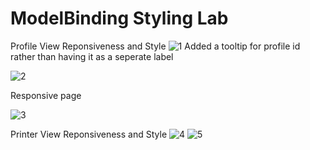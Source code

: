 # ModelBinding Styling Lab
Profile View Reponsiveness and Style
![1](https://github.com/TortillaWrappedParrot/StylingLab/assets/119008633/b66cbe2e-ba0c-493f-9c10-6b480b5c1abe)
Added a tooltip for profile id rather than having it as a seperate label

![2](https://github.com/TortillaWrappedParrot/StylingLab/assets/119008633/3d55973f-e929-44fd-bb0d-0f1810905fa5)

Responsive page

![3](https://github.com/TortillaWrappedParrot/StylingLab/assets/119008633/4cc60fdf-1d91-42b1-8e60-2bc4f5fe170f)

Printer View Reponsiveness and Style
![4](https://github.com/TortillaWrappedParrot/StylingLab/assets/119008633/8c386ba7-f656-4943-9743-3b9a322a55d1)
![5](https://github.com/TortillaWrappedParrot/StylingLab/assets/119008633/8499140b-9f09-4453-89e6-f32356359769)
